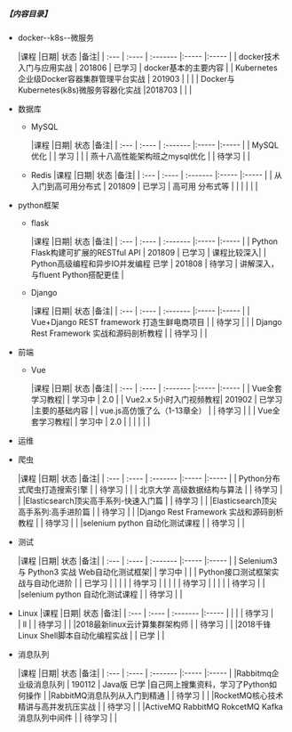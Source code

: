 ##### 【内容目录】

- docker--k8s--微服务

    |课程 |日期| 状态     |备注|
    | :--- | :---- | :------- |:----- |:----- |
    | docker技术入门与应用实战 | 201806  | 已学习    |   docker基本的主要内容   |
    | Kubernetes企业级Docker容器集群管理平台实战 |  201903 |     |      |
    | Docker与Kubernetes(k8s)微服务容器化实战 |2018703   |     |      |




- 数据库
  - MySQL

    |课程 |日期| 状态     |备注|
    | :--- | :---- | :------- |:----- |:----- |
    | MySQL优化 |   |  学习    |      |
    | 燕十八高性能架构班之mysql优化 |   |  待学习    |      |

  - Redis
    |课程 |日期| 状态     |备注|
    | :--- | :---- | :------- |:----- |:----- |
    | 从入门到高可用分布式 | 201809  | 已学习    |  高可用 分布式等   |
    |  |   |     |      |

- python框架
  - flask

    |课程 |日期| 状态     |备注|
    | :--- | :---- | :------- |:----- |:----- |
    | Python Flask构建可扩展的RESTful API |  201809 |  已学习    |  课程比较深入|
    | Python高级编程和异步IO并发编程 已学 |  201808 |  待学习    |    讲解深入，与fluent Python搭配更佳  |

  - Django

    |课程 |日期| 状态     |备注|
    | :--- | :---- | :------- |:----- |:----- |
    | Vue+Django REST framework 打造生鲜电商项目 |   |  待学习    |      |
    | Django Rest Framework 实战和源码剖析教程 |   |  待学习    |      |



- 前端
  - Vue

    |课程 |日期| 状态     |备注|
    | :--- | :---- | :------- |:----- |:----- |
    |  Vue全套学习教程|   |   学习中  |  2.0    |
    |  Vue2.x 5小时入门视频教程| 201902 | 已学习 |主要的基础内容   |
    | vue.js高仿饿了么（1-13章全） |   |  待学习    |      |
    |  Vue全套学习教程|   |   学习中  |  2.0    |
    |  |   |   |   |


- 运维



- 爬虫



  |课程 |日期| 状态     |备注|
  | :--- | :---- | :------- |:----- |:----- |
  | Python分布式爬虫打造搜索引擎 |   |  待学习    |      |
  | 北京大学 高级数据结构与算法 |   |  待学习    |      |
  |Elasticsearch顶尖高手系列-快速入门篇 |   |  待学习    |      |
  |Elasticsearch顶尖高手系列:高手进阶篇 |   |  待学习    |      |
  |Django Rest Framework 实战和源码剖析教程 |   |  待学习    |      |
  |selenium python 自动化测试课程 |   |  待学习    |      |


- 测试

  |课程 |日期| 状态     |备注|
  | :--- | :---- | :------- |:----- |:----- |
  | Selenium3 与 Python3 实战 Web自动化测试框架|   |  学习中    |      |
  | Python接口测试框架实战与自动化进阶 |   |  已学习    |      |
  | |   |  待学习    |      |
  | |   |  待学习    |      |
  | |   |  待学习    |      |
  |selenium python 自动化测试课程 |   |  待学习    |      |



- Linux
  |课程 |日期| 状态     |备注|
  | :--- | :---- | :------- |:----- |
  | |   |  待学习    |      
  | ll |   |  待学习    |      |
  |2018最新linux云计算集群架构师 |   |  待学习    |      |
  |2018千锋Linux Shell脚本自动化编程实战 |   |  已学    |      |



- 消息队列

  |课程 |日期| 状态     |备注|
  | :--- | :---- | :------- |:----- |:----- |
  |Rabbitmq企业级消息队列 |  190112 | Java版 已学   |自己网上搜集资料，学习了Python如何操作 |
  |RabbitMQ消息队列从入门到精通 |   |  待学习    |      |
  |RocketMQ核心技术精讲与高并发抗压实战 |   |  待学习    |      |
  |ActiveMQ RabbitMQ RokcetMQ Kafka消息队列中间件 |   |  待学习    |      |
